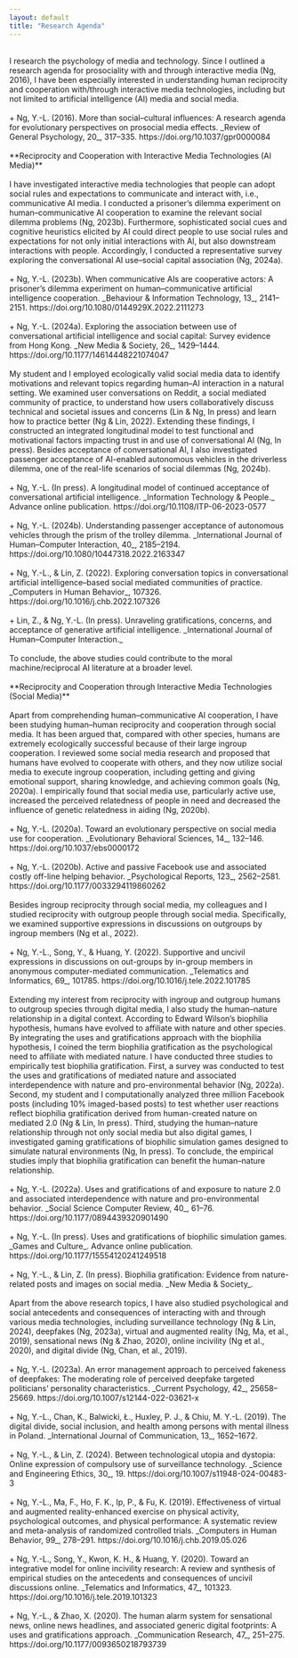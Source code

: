 ```yaml
---
layout: default
title: "Research Agenda"
---
```


<br /> 
  I research the psychology of media and technology. Since I outlined a research agenda for prosociality with and through interactive media (Ng, 2016), I have been especially interested in understanding human reciprocity and cooperation with/through interactive media technologies, including but not limited to artificial intelligence (AI) media and social media. <br /> 
<br /> 
+ Ng, Y.-L. (2016). More than social–cultural influences: A research agenda for evolutionary perspectives on prosocial media effects. _Review of General Psychology, 20_, 317–335. https://doi.org/10.1037/gpr0000084<br /> 
<br />
**Reciprocity and Cooperation with Interactive Media Technologies (AI Media)** <br /> 
<br /> 
  I have investigated interactive media technologies that people can adopt social rules and expectations to communicate and interact with, i.e., communicative AI media. I conducted a prisoner’s dilemma experiment on human–communicative AI cooperation to examine the relevant social dilemma problems (Ng, 2023b). Furthermore, sophisticated social cues and cognitive heuristics elicited by AI could direct people to use social rules and expectations for not only initial interactions with AI, but also downstream interactions with people. Accordingly, I conducted a representative survey exploring the conversational AI use–social capital association (Ng, 2024a). <br /> 
<br /> 
+ Ng, Y.-L. (2023b). When communicative AIs are cooperative actors: A prisoner’s dilemma experiment on human–communicative artificial intelligence cooperation. _Behaviour & Information Technology, 13_, 2141–2151. https://doi.org/10.1080/0144929X.2022.2111273 <br /> 
<br /> 
+ Ng, Y.-L. (2024a). Exploring the association between use of conversational artificial intelligence and social capital: Survey evidence from Hong Kong. _New Media & Society, 26_, 1429–1444. https://doi.org/10.1177/14614448221074047 <br /> 
<br /> 
  My student and I employed ecologically valid social media data to identify motivations and relevant topics regarding human–AI interaction in a natural setting. We examined user conversations on Reddit, a social mediated community of practice, to understand how users collaboratively discuss technical and societal issues and concerns (Lin & Ng, In press) and learn how to practice better (Ng & Lin, 2022). Extending these findings, I constructed an integrated longitudinal model to test functional and motivational factors impacting trust in and use of conversational AI (Ng, In press). Besides acceptance of conversational AI, I also investigated passenger acceptance of AI-enabled autonomous vehicles in the driverless dilemma, one of the real-life scenarios of social dilemmas (Ng, 2024b). <br /> 
<br /> 
+ Ng, Y.-L. (In press). A longitudinal model of continued acceptance of conversational artificial intelligence. _Information Technology & People._ Advance online publication. https://doi.org/10.1108/ITP-06-2023-0577 <br /> 
<br /> 
+ Ng, Y.-L. (2024b). Understanding passenger acceptance of autonomous vehicles through the prism of the trolley dilemma. _International Journal of Human–Computer Interaction, 40_, 2185–2194. https://doi.org/10.1080/10447318.2022.2163347 <br /> 
<br /> 
+ Ng, Y.-L., & Lin, Z. (2022). Exploring conversation topics in conversational artificial intelligence–based social mediated communities of practice. _Computers in Human Behavior_, 107326. https://doi.org/10.1016/j.chb.2022.107326 <br /> 
<br /> 
+ Lin, Z., & Ng, Y.-L. (In press). Unraveling gratifications, concerns, and acceptance of generative artificial intelligence. _International Journal of Human–Computer Interaction._ <br /> 
<br /> 
  To conclude, the above studies could contribute to the moral machine/reciprocal AI literature at a broader level. <br /> 
<br /> 
**Reciprocity and Cooperation through Interactive Media Technologies (Social Media)** <br /> 
<br /> 
  Apart from comprehending human–communicative AI cooperation, I have been studying human–human reciprocity and cooperation through social media. It has been argued that, compared with other species, humans are extremely ecologically successful because of their large ingroup cooperation. I reviewed some social media research and proposed that humans have evolved to cooperate with others, and they now utilize social media to execute ingroup cooperation, including getting and giving emotional support, sharing knowledge, and achieving common goals (Ng, 2020a). I empirically found that social media use, particularly active use, increased the perceived relatedness of people in need and decreased the influence of genetic relatedness in aiding (Ng, 2020b). <br /> 
<br /> 
+ Ng, Y.-L. (2020a). Toward an evolutionary perspective on social media use for cooperation. _Evolutionary Behavioral Sciences, 14_, 132–146. https://doi.org/10.1037/ebs0000172 <br /> 
<br /> 
+ Ng, Y.-L. (2020b). Active and passive Facebook use and associated costly off-line helping behavior. _Psychological Reports, 123_, 2562–2581. https://doi.org/10.1177/0033294119860262 <br /> 
<br /> 
  Besides ingroup reciprocity through social media, my colleagues and I studied reciprocity with outgroup people through social media. Specifically, we examined supportive expressions in discussions on outgroups by ingroup members (Ng et al., 2022). <br /> 
<br /> 
+ Ng, Y.-L., Song, Y., & Huang, Y. (2022). Supportive and uncivil expressions in discussions on out-groups by in-group members in anonymous computer-mediated communication. _Telematics and Informatics, 69_, 101785. https://doi.org/10.1016/j.tele.2022.101785 <br /> 
<br /> 
  Extending my interest from reciprocity with ingroup and outgroup humans to outgroup species through digital media, I also study the human–nature relationship in a digital context. According to Edward Wilson’s biophilia hypothesis, humans have evolved to affiliate with nature and other species. By integrating the uses and gratifications approach with the biophilia hypothesis, I coined the term biophilia gratification as the psychological need to affiliate with mediated nature. I have conducted three studies to empirically test biophilia gratification. First, a survey was conducted to test the uses and gratifications of mediated nature and associated interdependence with nature and pro-environmental behavior (Ng, 2022a). Second, my student and I computationally analyzed three million Facebook posts (including 10% imaged-based posts) to test whether user reactions reflect biophilia gratification derived from human-created nature on mediated 2.0 (Ng & Lin, In press). Third, studying the human–nature relationship through not only social media but also digital games, I investigated gaming gratifications of biophilic simulation games designed to simulate natural environments (Ng, In press). To conclude, the empirical studies imply that biophilia gratification can benefit the human–nature relationship. <br /> 
<br /> 
+ Ng, Y.-L. (2022a). Uses and gratifications of and exposure to nature 2.0 and associated interdependence with nature and pro-environmental behavior. _Social Science Computer Review, 40_, 61–76. https://doi.org/10.1177/0894439320901490 <br /> 
<br /> 
+ Ng, Y.-L. (In press). Uses and gratifications of biophilic simulation games. _Games and Culture_. Advance online publication. https://doi.org/10.1177/15554120241249518 <br /> 
<br /> 
+ Ng, Y.-L., & Lin, Z. (In press). Biophilia gratification: Evidence from nature-related posts and images on social media. _New Media & Society_. <br /> 
<br /> 
  Apart from the above research topics, I have also studied psychological and social antecedents and consequences of interacting with and through various media technologies, including surveillance technology (Ng & Lin, 2024), deepfakes (Ng, 2023a), virtual and augmented reality (Ng, Ma, et al., 2019), sensational news (Ng & Zhao, 2020), online incivility (Ng et al., 2020), and digital divide (Ng, Chan, et al., 2019). <br /> 
<br /> 
+ Ng, Y.-L. (2023a). An error management approach to perceived fakeness of deepfakes: The moderating role of perceived deepfake targeted politicians’ personality characteristics. _Current Psychology, 42_, 25658–25669. https://doi.org/10.1007/s12144-022-03621-x <br /> 
<br /> 
+ Ng, Y.-L., Chan, K., Balwicki, Ł., Huxley, P. J., & Chiu, M. Y.-L. (2019). The digital divide, social inclusion, and health among persons with mental illness in Poland. _International Journal of Communication, 13_, 1652–1672. <br /> 
<br /> 
+ Ng, Y.-L., & Lin, Z. (2024). Between technological utopia and dystopia: Online expression of compulsory use of surveillance technology. _Science and Engineering Ethics, 30_, 19. https://doi.org/10.1007/s11948-024-00483-3 <br /> 
<br /> 
+ Ng, Y.-L., Ma, F., Ho, F. K., Ip, P., & Fu, K. (2019). Effectiveness of virtual and augmented reality-enhanced exercise on physical activity, psychological outcomes, and physical performance: A systematic review and meta-analysis of randomized controlled trials. _Computers in Human Behavior, 99_, 278–291. https://doi.org/10.1016/j.chb.2019.05.026 <br /> 
<br /> 
+ Ng, Y.-L., Song, Y., Kwon, K. H., & Huang, Y. (2020). Toward an integrative model for online incivility research: A review and synthesis of empirical studies on the antecedents and consequences of uncivil discussions online. _Telematics and Informatics, 47_, 101323. https://doi.org/10.1016/j.tele.2019.101323 <br /> 
<br /> 
+ Ng, Y.-L., & Zhao, X. (2020). The human alarm system for sensational news, online news headlines, and associated generic digital footprints: A uses and gratifications approach. _Communication Research, 47_, 251–275. https://doi.org/10.1177/0093650218793739 <br /> 
<br /> 
